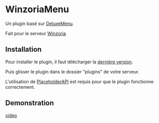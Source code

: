
# WinzoriaMenu

Un plugin basé sur [DeluxeMenu](https://github.com/HelpChat/DeluxeMenus).

Fait pour le serveur [Winzoria](https://discord.gg/ZXahsHYfpZ)



## Installation

Pour installer le plugin, il faut télécharger la [dernière version](https://github.com/KendaFR/WinzoriaMenu/releases/download/dev/WinzoriaMenu-1.0-beta.jar).

Puis glisser le plugin dans le dossier "plugins" de votre serveur.

L'utilisation de [PlaceholderAPI](https://www.spigotmc.org/resources/placeholderapi.6245/) est requis pour que le plugin fonctionne correctement.

## Demonstration

[video](https://youtu.be/LqAtXXwYhhk)
